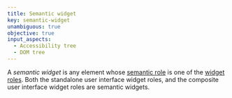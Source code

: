 ```yaml
---
title: Semantic widget
key: semantic-widget
unambiguous: true
objective: true
input_aspects:
  - Accessibility tree
  - DOM tree
---
```


A _semantic widget_ is any element whose [semantic role][] is one of the [widget roles][]. Both the standalone user interface widget roles, and the composite user interface widget roles are semantic widgets.

[semantic role]: #semantic-role 'Definition of Semantic Role'
[widget roles]: https://www.w3.org/TR/wai-aria-1.1/#widget_roles 'ARIA list of Widget Roles'
